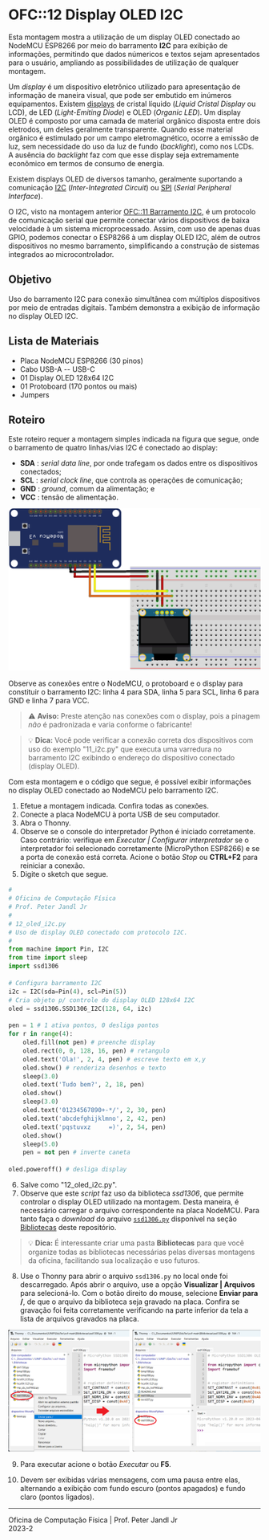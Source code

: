 # OFC::12 Display OLED I2C

Esta montagem mostra a utilização de um display OLED conectado ao NodeMCU ESP8266 por meio do barramento **I2C** para exibição de informações, permitindo que dados númericos e textos sejam apresentados para o usuário, ampliando as possibilidades de utilização de qualquer montagem.

Um *display* é um dispositivo eletrônico utilizado para apresentação de informação de maneira visual, que pode ser embutido em inúmeros equipamentos. Existem [displays](https://pt.wikipedia.org/wiki/Display) de cristal líquido (*Liquid Cristal Display* ou LCD), de LED (*Light-Emiting Diode*) e OLED (*Organic LED*). Um display OLED é composto por uma camada de material orgânico disposta entre dois eletrodos, um deles geralmente transparente. Quando esse material orgânico é estimulado por um campo eletromagnético, ocorre a emissão de luz, sem necessidade do uso da luz de fundo (*backlight*), como nos LCDs. A ausência do *backlight* faz com que esse display seja extremamente econômico em termos de consumo de energia.

Existem displays OLED de diversos tamanho, geralmente suportando a comunicação [I2C](https://pt.wikipedia.org/wiki/I%C2%B2C) (*Inter-Integrated Circuit*) ou [SPI](https://en.wikipedia.org/wiki/Serial_Peripheral_Interface) (*Serial Peripheral Interface*).

O I2C, visto na montagem anterior [OFC::11 Barramento I2C](https://github.com/pjandl/ocf/blob/main/T-2023-2/11_i2c.md), é um protocolo de comunicação serial que permite conectar vários dispositivos de baixa velocidade à um sistema microprocessado. Assim, com uso de apenas duas GPIO, podemos conectar o ESP8266 à um display OLED I2C, além de outros dispositivos no mesmo barramento, simplificando a construção de sistemas integrados ao microcontrolador.

## Objetivo

Uso do barramento I2C para conexão simultânea com múltiplos dispositivos por meio de entradas digitais. Também demonstra a exibição de informação no display OLED I2C.

## Lista de Materiais

* Placa NodeMCU ESP8266 (30 pinos)
* Cabo USB-A -- USB-C
* 01 Display OLED 128x64 I2C
* 01 Protoboard (170 pontos ou mais)
* Jumpers

## Roteiro

Este roteiro requer a montagem simples indicada na figura que segue, onde o barramento de quatro linhas/vias I2C é conectado ao display:
+ **SDA** : *serial data line*, por onde trafegam os dados entre os dispositivos conectados;
+ **SCL** : *serial clock line*, que controla as operações de comunicação;
+ **GND** : *ground*, comum da alimentação; e
+ **VCC** : tensão de alimentação.

![Circuito 12 OLED I2C](https://github.com/pjandl/ocf/blob/main/T-2023-2/figuras/12_oled_i2c.png)

Observe as conexões entre o NodeMCU, o protoboard e o display para constituir o barramento I2C: linha 4 para SDA, linha 5 para SCL, linha 6 para GND e linha 7 para VCC.

> :warning: **Aviso:** Preste atenção nas conexões com o display, pois a pinagem *não* é padronizada e varia conforme o fabricante!

> :bulb: **Dica:** Você pode verificar a conexão correta dos dispositivos com uso do exemplo "11_i2c.py" que executa uma varredura no barramento I2C exibindo o endereço do dispositivo conectado (display OLED).

Com esta montagem e o código que segue, é possível exibir informações no display OLED conectado ao NodeMCU pelo barramento I2C.

1. Efetue a montagem indicada. Confira todas as conexões.
2. Conecte a placa NodeMCU à porta USB de seu computador.
3. Abra o Thonny.
4. Observe se o console do interpretador Python é iniciado corretamente. Caso contrário: verifique em *Executar | Configurar interpretador* se o interpretador foi selecionado corretamente (MicroPython ESP8266) e se a porta de conexão está correta. Acione o botão *Stop* ou **CTRL+F2** para reiniciar a conexão.
5. Digite o sketch que segue.

```python
#
# Oficina de Computação Física
# Prof. Peter Jandl Jr
#
# 12_oled_i2c.py
# Uso de display OLED conectado com protocolo I2C.
#
from machine import Pin, I2C
from time import sleep
import ssd1306

# Configura barramento I2C
i2c = I2C(sda=Pin(4), scl=Pin(5))
# Cria objeto p/ controle do display OLED 128x64 I2C
oled = ssd1306.SSD1306_I2C(128, 64, i2c)

pen = 1 # 1 ativa pontos, 0 desliga pontos
for r in range(4):
    oled.fill(not pen) # preenche display
    oled.rect(0, 0, 128, 16, pen) # retangulo
    oled.text('Ola!', 2, 4, pen) # escreve texto em x,y
    oled.show() # renderiza desenhos e texto
    sleep(3.0)
    oled.text('Tudo bem?', 2, 18, pen)
    oled.show()
    sleep(3.0)
    oled.text('01234567890+-*/', 2, 30, pen)
    oled.text('abcdefghijklmno', 2, 42, pen)
    oled.text('pqstuvxz     =)', 2, 54, pen)
    oled.show()
    sleep(5.0)
    pen = not pen # inverte caneta
    
oled.poweroff() # desliga display

```

6. Salve como "12_oled_i2c.py".
7. Observe que este *script* faz uso da biblioteca *ssd1306*, que permite controlar o display OLED utilizado na montagem. Desta maneira, é necessário carregar o arquivo correspondente na placa NodeMCU. Para tanto faça o *download* do arquivo [`ssd1306.py`](https://github.com/pjandl/ocf/blob/main/Bibliotecas/ssd1306.py) disponível na seção [Bibliotecas](https://github.com/pjandl/ocf/blob/main/Bibliotecas) deste repositório.

> :bulb: **Dica:** É interessante criar uma pasta **Bibliotecas** para que você organize todas as bibliotecas necessárias pelas diversas montagens da oficina, facilitando sua localização e uso futuros.

8. Use o Thonny para abrir o arquivo `ssd1306.py` no local onde foi descarregado. Após abrir o arquivo, use a opção **Visualizar | Arquivos** para selecioná-lo. Com o botão direito do mouse, selecione **Enviar para /**, de que o arquivo da biblioteca seja gravado na placa. Confira se gravação foi feita corretamente verificando na parte inferior da tela a lista de arquivos gravados na placa.

![Arquivo para dispositivo](https://github.com/pjandl/ocf/blob/main/T-2023-2/figuras/lib_to_device.png)

9. Para executar acione o botão *Executar* ou **F5**.

10. Devem ser exibidas várias mensagens, com uma pausa entre elas, alternando a exibição com fundo escuro (pontos apagados) e fundo claro (pontos ligados).

---

Oficina de Computação Física | Prof. Peter Jandl Jr
<br/>2023-2
